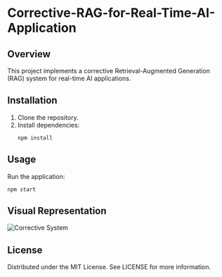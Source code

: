 # Corrective-RAG-for-Real-Time-AI-Application

## Overview
This project implements a corrective Retrieval-Augmented Generation (RAG) system for real-time AI applications.

## Installation
1. Clone the repository.
2. Install dependencies:
   ```
   npm install
   ```

## Usage
Run the application:
```
npm start
```

## Visual Representation
![Corrective System](./corrective.png)

## License
Distributed under the MIT License. See LICENSE for more information.
